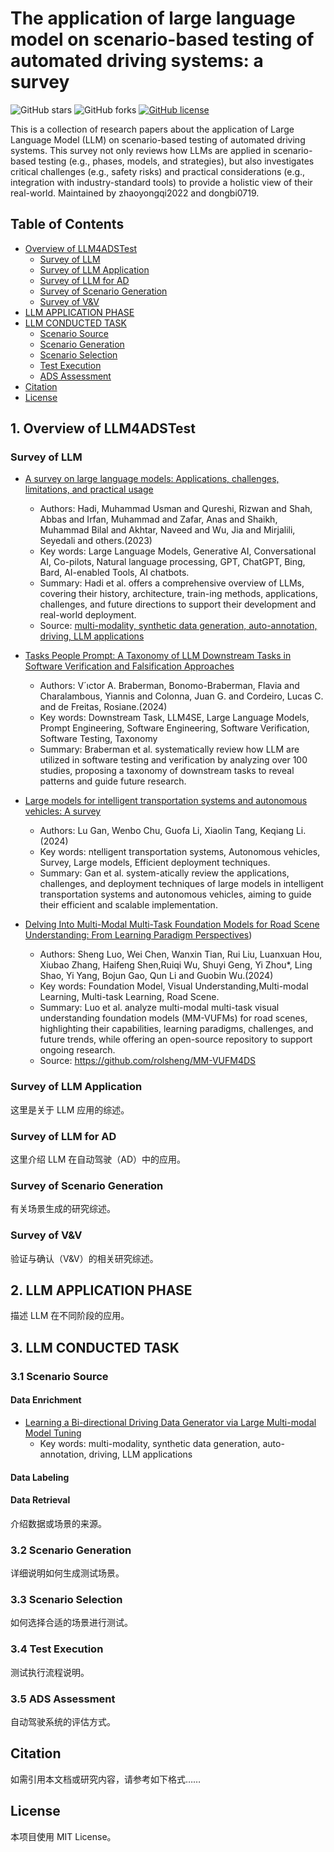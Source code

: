 # The application of large language model on scenario-based testing of automated driving systems: a survey

![GitHub stars](https://img.shields.io/github/stars/ftgTUGraz/LLM4ADSTest?color=yellow)
![GitHub forks](https://img.shields.io/github/forks/ftgTUGraz/LLM4ADSTest?color=9cf)
[![GitHub license](https://img.shields.io/github/license/ftgTUGraz/LLM4ADSTest)](https://github.com/ftgTUGraz/LLM4ADSTest/blob/main/LICENSE)


This is a collection of research papers about the application of Large Language Model (LLM) on scenario-based testing of automated driving systems. This survey not only reviews how LLMs are applied in scenario-based testing (e.g., phases, models, and strategies), but also investigates critical challenges (e.g., safety risks) and practical considerations (e.g., integration with industry-standard tools) to provide a holistic view of their real-world. Maintained by zhaoyongqi2022 and dongbi0719.



## Table of Contents 
- [Overview of LLM4ADSTest](#overview-of-llm4adstest)
  - [Survey of LLM](#survey-of-llm)
  - [Survey of LLM Application](#survey-of-llm-application)
  - [Survey of LLM for AD](#survey-of-llm-for-ad)
  - [Survey of Scenario Generation](#survey-of-scenario-generation)
  - [Survey of V&V](#survey-of-vv)
- [LLM APPLICATION PHASE](#llm-application-phase)
- [LLM CONDUCTED TASK](#llm-conducted-task)
  - [Scenario Source](#scenario-source)
  - [Scenario Generation](#scenario-generation)
  - [Scenario Selection](#scenario-selection)
  - [Test Execution](#test-execution)
  - [ADS Assessment](#ads-assessment)
- [Citation](#citation)
- [License](#license)


## 1. Overview of LLM4ADSTest

### Survey of LLM
- [A survey on large language models: Applications, challenges, limitations, and practical usage](https://techrxiv.figshare.com/articles/preprint/A_Survey_on_Large_Language_Models_Applications_Challenges_Limitations_and_Practical_Usage/23589741/1/files/41501037.pdf)
  - Authors: Hadi, Muhammad Usman and Qureshi, Rizwan and Shah, Abbas and Irfan, Muhammad and Zafar, Anas and Shaikh, Muhammad Bilal and Akhtar, Naveed and Wu, Jia and Mirjalili, Seyedali and others.(2023)
  - Key words: Large Language Models, Generative AI, Conversational AI, Co-pilots, Natural language processing, GPT, ChatGPT, Bing, Bard, AI-enabled Tools, AI chatbots.
  - Summary: Hadi et al. offers a comprehensive overview of LLMs, covering their history, architecture, train-ing methods, applications, challenges, and future directions to support their development and real-world deployment.
  - Source: [multi-modality, synthetic data generation, auto-annotation, driving, LLM applications](https://github.com/anas-zafar/LLM-Survey)

- [Tasks People Prompt: A Taxonomy of LLM Downstream Tasks in Software Verification and Falsification Approaches](https://arxiv.org/abs/2404.09384)
  - Authors: V´ıctor A. Braberman, Bonomo-Braberman, Flavia and Charalambous, Yiannis and Colonna, Juan G. and Cordeiro, Lucas C. and de Freitas, Rosiane.(2024)
  - Key words: Downstream Task, LLM4SE, Large Language Models, Prompt Engineering, Software Engineering, Software Verification, Software Testing, Taxonomy
  - Summary: Braberman et al. systematically review how LLM are utilized in software testing and verification by analyzing over 100 studies, proposing a taxonomy of downstream tasks to reveal patterns and guide future research.
 
- [Large models for intelligent transportation systems and autonomous vehicles: A survey](https://www.sciencedirect.com/science/article/pii/S1474034624004348)
  - Authors: Lu Gan, Wenbo Chu, Guofa Li, Xiaolin Tang, Keqiang Li.(2024)
  - Key words: ntelligent transportation systems, Autonomous vehicles, Survey, Large models, Efficient deployment techniques.
  - Summary: Gan et al. system-atically review the applications, challenges, and deployment techniques of large models in intelligent transportation systems and autonomous vehicles, aiming to guide their efficient and scalable implementation.

- [Delving Into Multi-Modal Multi-Task Foundation Models for Road Scene Understanding: From Learning Paradigm Perspectives](https://ieeexplore.ieee.org/abstract/document/10540321))
  - Authors: Sheng Luo, Wei Chen, Wanxin Tian, Rui Liu, Luanxuan Hou, Xiubao Zhang, Haifeng Shen,Ruiqi Wu, Shuyi Geng, Yi Zhou*, Ling Shao, Yi Yang, Bojun Gao, Qun Li and Guobin Wu.(2024)
  - Key words: Foundation Model, Visual Understanding,Multi-modal Learning, Multi-task Learning, Road Scene.
  - Summary: Luo et al. analyze multi-modal multi-task visual understanding foundation models (MM-VUFMs) for road scenes, highlighting their capabilities, learning paradigms, challenges, and future trends, while offering an open-source repository to support ongoing research.
  - Source: https://github.com/rolsheng/MM-VUFM4DS




  
### Survey of LLM Application

这里是关于 LLM 应用的综述。

### Survey of LLM for AD

这里介绍 LLM 在自动驾驶（AD）中的应用。

### Survey of Scenario Generation

有关场景生成的研究综述。

### Survey of V&V

验证与确认（V&V）的相关研究综述。

## 2. LLM APPLICATION PHASE

描述 LLM 在不同阶段的应用。

## 3. LLM CONDUCTED TASK

### 3.1 Scenario Source
#### Data Enrichment
- [Learning a Bi-directional Driving Data Generator via Large Multi-modal Model Tuning](https://openreview.net/pdf?id=2UozyR49ZB)
  - Key words: multi-modality, synthetic data generation, auto-annotation, driving, LLM applications


#### Data Labeling
#### Data Retrieval
介绍数据或场景的来源。

### 3.2 Scenario Generation

详细说明如何生成测试场景。

### 3.3 Scenario Selection

如何选择合适的场景进行测试。

### 3.4 Test Execution

测试执行流程说明。  

### 3.5 ADS Assessment

自动驾驶系统的评估方式。

## Citation

如需引用本文档或研究内容，请参考如下格式……

## License

本项目使用 MIT License。


